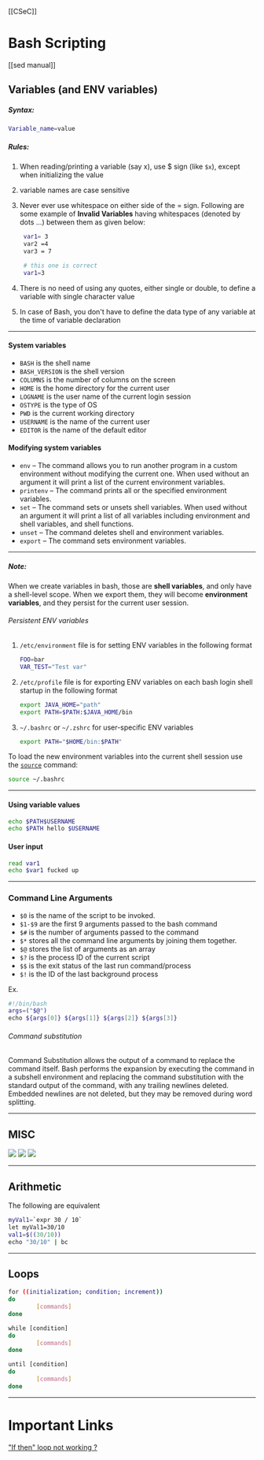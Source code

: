 [[CSeC]]

# Bash Scripting

[[sed manual]]

## Variables (and ENV variables)
##### Syntax:
```bash
Variable_name=value
```

##### Rules:
1. When reading/printing a variable (say x), use $ sign (like ```$x```), except when initializing the value
2. variable names are case sensitive
3. Never ever use whitespace on either side of the = sign. Following are some example of **Invalid Variables** having whitespaces (denoted by dots ...) between them as given below:  
   ```bash
	var1= 3  
	var2 =4  
	var3 = 7

	# this one is correct
	var1=3
	```

4. There is no need of using any quotes, either single or double, to define a variable with single character value
5. In case of Bash, you don't have to define the data type of any variable at the time of variable declaration

---
#### System variables
- ```BASH``` is the shell name
- ```BASH_VERSION``` is the shell version
- ```COLUMNS``` is the number of columns on the screen
- ```HOME``` is the home directory for the current user
- ```LOGNAME``` is the user name of the current login session
- ```OSTYPE``` is the type of OS
- ```PWD``` is the current working directory
- ```USERNAME``` is the name of the current user
- ```EDITOR``` is the name of the default editor

#### Modifying system variables
-   `env` – The command allows you to run another program in a custom environment without modifying the current one. When used without an argument it will print a list of the current environment variables.
-   `printenv` – The command prints all or the specified environment variables.
-   `set` – The command sets or unsets shell variables. When used without an argument it will print a list of all variables including environment and shell variables, and shell functions.
-   `unset` – The command deletes shell and environment variables.
-   `export` – The command sets environment variables.

---
##### Note:
When we create variables in bash, those are **shell variables**, and only have a shell-level scope.
When we export them, they will become **environment variables**, and they persist for the current user session. 
 
###### Persistent ENV variables
1. ```/etc/environment``` file is for setting ENV variables in the following format
	```bash
	FOO=bar
	VAR_TEST="Test var"
	```
2. ```/etc/profile``` file is for exporting ENV variables on each bash login shell startup in the following format 
   ```bash
   export JAVA_HOME="path"
   export PATH=$PATH:$JAVA_HOME/bin
	```
3. ```~/.bashrc``` or ```~/.zshrc``` for user-specific ENV variables
   ```bash
   export PATH="$HOME/bin:$PATH"
	```


To load the new environment variables into the current shell session use the [`source`](https://linuxize.com/post/bash-source-command/) command:
```bash
source ~/.bashrc
```

---
#### Using variable values
```bash
echo $PATH$USERNAME
echo $PATH hello $USERNAME
```

#### User input
```bash
read var1
echo $var1 fucked up
```

---
### Command Line Arguments
- ```$0``` is the name of the script to be invoked.
- ```$1-$9``` are the first 9 arguments passed to the bash command
- ```$#``` is the number of arguments passed to the command
- ```$*``` stores all the command line arguments by joining them together.
- ```$@``` stores the list of arguments as an array
- ```$?``` is the process ID of the current script
- ```$$``` is the exit status of the last run command/process
- ```$!``` is the ID of the last background process

Ex.
```bash
#!/bin/bash  
args=("$@")  
echo ${args[0]} ${args[1]} ${args[2]} ${args[3]}
```


###### Command substitution
Command Substitution allows the output of a command to replace the command itself. 
Bash performs the expansion by executing the command in a subshell environment and replacing the command substitution with the standard output of the command, with any trailing newlines deleted.
Embedded newlines are not deleted, but they may be removed during word splitting.

---

## MISC
![](https://i.imgur.com/ZxgLDKf.png)
![](https://i.imgur.com/2MeTQ0x.png)
![](https://i.imgur.com/5A7V8U3.png)

---
## Arithmetic
The following are equivalent
```bash
myVal1=`expr 30 / 10`
let myVal1=30/10
val1=$((30/10))
echo "30/10" | bc
```

---
## Loops
```bash
for ((initialization; condition; increment))    
do  
        [commands]  
done
```

```bash
while [condition]  
do  
        [commands]  
done
```

```bash
until [condition]  
do  
        [commands]  
done
```


---
# Important Links
["If then" loop not working ?](https://stackoverflow.com/questions/3401183/bash-syntax-error-not-found)